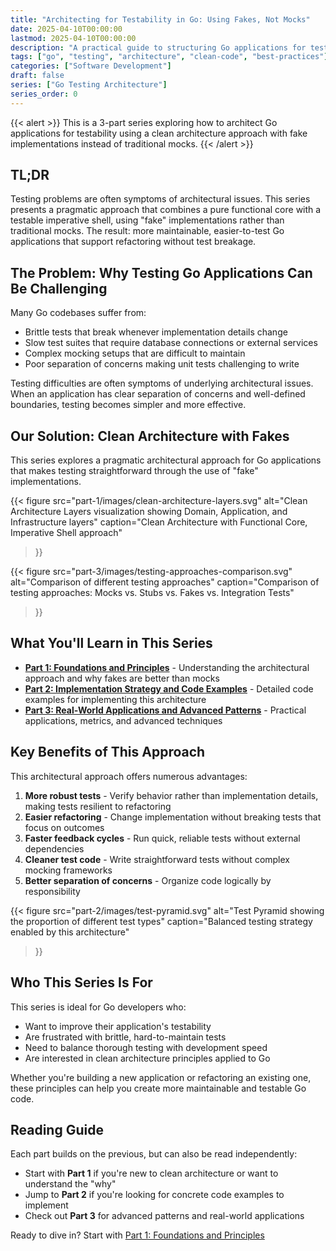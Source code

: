 ```yaml
---
title: "Architecting for Testability in Go: Using Fakes, Not Mocks"
date: 2025-04-10T00:00:00
lastmod: 2025-04-10T00:00:00
description: "A practical guide to structuring Go applications for testability with clean architecture and fake implementations"
tags: ["go", "testing", "architecture", "clean-code", "best-practices"]
categories: ["Software Development"]
draft: false
series: ["Go Testing Architecture"]
series_order: 0
---
```


{{< alert >}}
This is a 3-part series exploring how to architect Go applications for testability using a clean architecture approach with fake implementations instead of traditional mocks.
{{< /alert >}}

## TL;DR
Testing problems are often symptoms of architectural issues. This series presents a pragmatic approach that combines a pure functional core with a testable imperative shell, using "fake" implementations rather than traditional mocks. The result: more maintainable, easier-to-test Go applications that support refactoring without test breakage.

## The Problem: Why Testing Go Applications Can Be Challenging

Many Go codebases suffer from:
- Brittle tests that break whenever implementation details change
- Slow test suites that require database connections or external services
- Complex mocking setups that are difficult to maintain
- Poor separation of concerns making unit tests challenging to write

Testing difficulties are often symptoms of underlying architectural issues. When an application has clear separation of concerns and well-defined boundaries, testing becomes simpler and more effective.

## Our Solution: Clean Architecture with Fakes

This series explores a pragmatic architectural approach for Go applications that makes testing straightforward through the use of "fake" implementations.

{{< figure
    src="part-1/images/clean-architecture-layers.svg"
    alt="Clean Architecture Layers visualization showing Domain, Application, and Infrastructure layers"
    caption="Clean Architecture with Functional Core, Imperative Shell approach"
>}}

{{< figure
    src="part-3/images/testing-approaches-comparison.svg"
    alt="Comparison of different testing approaches"
    caption="Comparison of testing approaches: Mocks vs. Stubs vs. Fakes vs. Integration Tests"
>}}

## What You'll Learn in This Series

* **[Part 1: Foundations and Principles](/posts/architecting-for-testability-in-go/part-1/)** - Understanding the architectural approach and why fakes are better than mocks
* **[Part 2: Implementation Strategy and Code Examples](/posts/architecting-for-testability-in-go/part-2/)** - Detailed code examples for implementing this architecture
* **[Part 3: Real-World Applications and Advanced Patterns](/posts/architecting-for-testability-in-go/part-3/)** - Practical applications, metrics, and advanced techniques

## Key Benefits of This Approach

This architectural approach offers numerous advantages:

1. **More robust tests** - Verify behavior rather than implementation details, making tests resilient to refactoring
2. **Easier refactoring** - Change implementation without breaking tests that focus on outcomes
3. **Faster feedback cycles** - Run quick, reliable tests without external dependencies
4. **Cleaner test code** - Write straightforward tests without complex mocking frameworks
5. **Better separation of concerns** - Organize code logically by responsibility

{{< figure
    src="part-2/images/test-pyramid.svg"
    alt="Test Pyramid showing the proportion of different test types"
    caption="Balanced testing strategy enabled by this architecture"
>}}

## Who This Series Is For

This series is ideal for Go developers who:
- Want to improve their application's testability
- Are frustrated with brittle, hard-to-maintain tests
- Need to balance thorough testing with development speed
- Are interested in clean architecture principles applied to Go

Whether you're building a new application or refactoring an existing one, these principles can help you create more maintainable and testable Go code.

## Reading Guide

Each part builds on the previous, but can also be read independently:
- Start with **Part 1** if you're new to clean architecture or want to understand the "why"
- Jump to **Part 2** if you're looking for concrete code examples to implement
- Check out **Part 3** for advanced patterns and real-world applications

Ready to dive in? Start with [Part 1: Foundations and Principles](/posts/architecting-for-testability-in-go/part-1/)